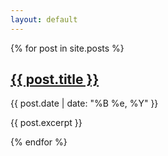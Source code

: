 ```yaml
---
layout: default
---
```


<section class="c-posts">
  {% for post in site.posts %}
    <article class="c-post">
      <h2><a href="{{ site.baseurl }}{{ post.url }}">{{ post.title }}</a></h2>
      <p class="date text-muted text-uppercase">
        <time datetime="{{post.date}}">
          {{ post.date | date: "%B %e, %Y" }}
        </time>
      </p>
      <p>{{ post.excerpt }}</p>
    </article>
  {% endfor %}
</section>